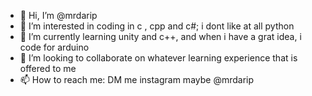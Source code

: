 - 👋 Hi, I’m @mrdarip
- 👀 I’m interested in coding in c , cpp and c#; i dont like at all python
- 🌱 I’m currently learning unity and c++, and when i have a grat idea, i code for arduino
- 💞️ I’m looking to collaborate on whatever learning experience that is offered to me
- 📫 How to reach me: DM me instagram maybe @mrdarip

<!---
mrdarip/mrdarip is a ✨ special ✨ repository because its `README.md` (this file) appears on your GitHub profile.
You can click the Preview link to take a look at your changes.
--->
